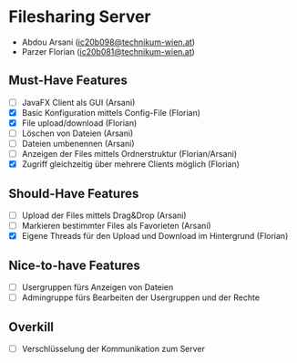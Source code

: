 # Filesharing Server

- Abdou Arsani (ic20b098@technikum-wien.at)
- Parzer Florian (ic20b081@technikum-wien.at)

## Must-Have Features

- [ ] JavaFX Client als GUI (Arsani)
- [x] Basic Konfiguration mittels Config-File (Florian)
- [x] File upload/download (Florian)
- [ ] Löschen von Dateien (Arsani)
- [ ] Dateien umbenennen (Arsani)
- [ ] Anzeigen der Files mittels Ordnerstruktur (Florian/Arsani)
- [x] Zugriff gleichzeitig über mehrere Clients möglich (Florian)

## Should-Have Features

- [ ] Upload der Files mittels Drag&Drop (Arsani)
- [ ] Markieren bestimmter Files als Favorieten (Arsani)
- [x] Eigene Threads für den Upload und Download im Hintergrund (Florian)

## Nice-to-have Features

- [ ] Usergruppen fürs Anzeigen von Dateien
- [ ] Admingruppe fürs Bearbeiten der Usergruppen und der Rechte

## Overkill

- [ ] Verschlüsselung der Kommunikation zum Server

